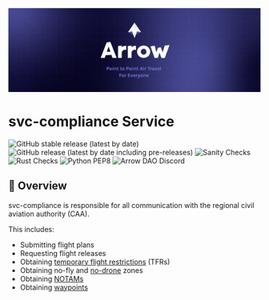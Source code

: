 ![Arrow Banner](https://github.com/Arrow-air/.github/raw/main/profile/assets/arrow_v2_twitter-banner_neu.png)

# svc-compliance Service

![GitHub stable release (latest by date)](https://img.shields.io/github/v/release/Arrow-air/svc-compliance?sort=semver&color=green)
![GitHub release (latest by date including pre-releases)](https://img.shields.io/github/v/release/Arrow-air/svc-compliance?include_prereleases)
![Sanity Checks](https://github.com/arrow-air/svc-compliance/actions/workflows/sanity_checks.yml/badge.svg?branch=main)
![Rust Checks](https://github.com/arrow-air/svc-compliance/actions/workflows/rust_ci.yml/badge.svg?branch=main)
![Python PEP8](https://github.com/arrow-air/svc-compliance/actions/workflows/python_ci.yml/badge.svg?branch=main)
![Arrow DAO
Discord](https://img.shields.io/discord/853833144037277726?style=plastic)

## :telescope: Overview

svc-compliance is responsible for all communication with the regional civil aviation authority (CAA).

This includes:
- Submitting flight plans
- Requesting flight releases
- Obtaining [temporary flight restrictions](https://www.faa.gov/uas/getting_started/temporary_flight_restrictions) (TFRs)
- Obtaining no-fly and [no-drone](https://www.faa.gov/uas/resources/community_engagement/no_drone_zone) zones
- Obtaining [NOTAMs](https://www.faa.gov/about/initiatives/notam/what_is_a_notam)
- Obtaining [waypoints](https://www.faa.gov/air_traffic/flight_info/aeronav/aero_data/loc_id_search/fixes_waypoints/)
